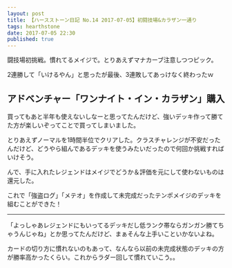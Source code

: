```yaml
---
layout: post
title: 【ハースストーン日記 No.14 2017-07-05】初闘技場&カラザン一通り
tags: hearthstone
date: 2017-07-05 22:30
published: true
---
```


闘技場初挑戦。慣れてるメイジで。とりあえずマナカーブ注意しつつピック。

2連勝して「いけるやん」と思ったが最後、3連敗してあっけなく終わったｗ

## アドベンチャー「ワンナイト・イン・カラザン」購入
買ってもあと半年も使えないしなーと思ってたんだけど、強いデッキ作って勝てた方が楽しいぞってことで買ってしまいました。

とりあえずノーマルを1時間半位でクリアした。クラスチャレンジが不安だったんだけど、どうやら組んであるデッキを使うみたいだったので何回か挑戦すればいけそう。

んで、手に入れたレジェンドはメイジでどうか＆評価を元にして使わないものは還元した。

これで「強盗ログ」「メテオ」を作成して未完成だったテンポメイジのデッキを組むことができた！

---

「よっしゃあレジェンドにもいってるデッキだし低ランク帯ならガンガン勝てちゃうんじゃね」とか思ってたんだけど、まぁそんな上手いこといかないよね。

カードの切り方に慣れないのもあって、なんなら以前の未完成状態のデッキの方が勝率高かったくらい。これからラダー回して慣れていこう。。